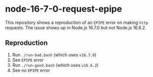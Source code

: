 # node-16-7-0-request-epipe

This repository shows a reproduction of an `EPIPE` error on making `http` requests.
The issue shows up in Node.js 16.7.0 but not Node.js 16.6.2.

## Reproduction

1. Run `./run-bad.bash` (which uses `v16.7.0`)
2. See `EPIPE` error
3. Run `./run-good.bash` (which uses `v16.6.2`)
4. See no `EPIPE` error
